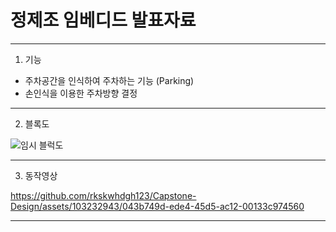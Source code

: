
# 정제조 임베디드 발표자료
---
1. 기능

- 주차공간을 인식하여 주차하는 기능 (Parking)
- 손인식을 이용한 주차방향 결정

---
2. 블록도

![임시 블럭도](https://github.com/rkskwhdgh123/Capstone-Design/assets/103232943/71d3cb20-68c2-4af6-a1a9-4e9cf99fc227)


---
3. 동작영상





https://github.com/rkskwhdgh123/Capstone-Design/assets/103232943/043b749d-ede4-45d5-ac12-00133c974560






---
